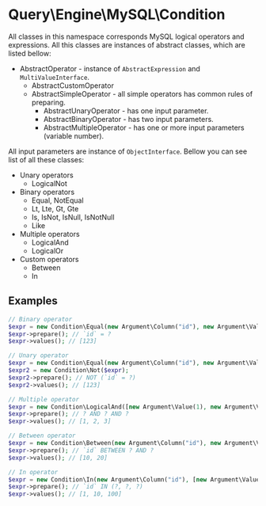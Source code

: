 # Query\Engine\MySQL\Condition

All classes in this namespace corresponds MySQL logical operators and expressions. All this classes are instances of abstract classes, which are listed bellow:

 - AbstractOperator - instance of `AbstractExpression` and `MultiValueInterface`.
	 - AbstractCustomOperator
	 - AbstractSimpleOperator - all simple operators has common rules of preparing.
		 - AbstractUnaryOperator - has one input parameter.
		 - AbstractBinaryOperator - has two input parameters.
		 - AbstractMultipleOperator - has one or more input parameters (variable number).

All input parameters are instance of `ObjectInterface`. Bellow you can see list of all these classes:

 - Unary operators
	 - LogicalNot
 - Binary operators
	 - Equal, NotEqual
	 - Lt, Lte, Gt, Gte
	 - Is, IsNot, IsNull, IsNotNull
	 - Like
 - Multiple operators
	 - LogicalAnd
	 - LogicalOr
 - Custom operators
	 - Between
	 - In

## Examples

```php
// Binary operator
$expr = new Condition\Equal(new Argument\Column("id"), new Argument\Value(123));
$expr->prepare(); // `id` = ?
$expr->values(); // [123]

// Unary operator
$expr = new Condition\Equal(new Argument\Column("id"), new Argument\Value(123));
$expr2 = new Condition\Not($expr);
$expr2->prepare(); // NOT (`id` = ?)
$expr2->values(); // [123]

// Multiple operator
$expr = new Condition\LogicalAnd([new Argument\Value(1), new Argument\Value(2), new Argument\Value(3)]);
$expr->prepare(); // ? AND ? AND ?
$expr->values(); // [1, 2, 3]

// Between operator
$expr = new Condition\Between(new Argument\Column("id"), new Argument\Value(10), new Argument\Value(20));
$expr->prepare(); // `id` BETWEEN ? AND ?
$expr->values(); // [10, 20]

// In operator
$expr = new Condition\In(new Argument\Column("id"), [new Argument\Value(1), new Argument\Value(10), new Argument\Value(100)]);
$expr->prepare(); // `id` IN (?, ?, ?)
$expr->values(); // [1, 10, 100]
```
